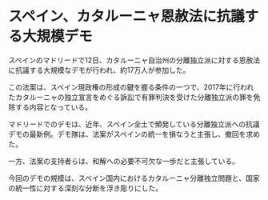 # スペイン、カタルーニャ恩赦法に抗議する大規模デモ

スペインのマドリードで12日、カタルーニャ自治州の分離独立派に対する恩赦法に抗議する大規模なデモが行われ、約17万人が参加した。

この法案は、スペイン現政権の形成の鍵を握る条件の一つで、2017年に行われたカタルーニャの独立宣言をめぐる訴訟で有罪判決を受けた分離独立派の罪を免除する内容となっている。

マドリードでのデモは、近年、スペイン全土で頻発している分離独立派への抗議デモの最新例。デモ隊は、法案がスペインの統一を損なうと主張し、撤回を求めた。

一方、法案の支持者らは、和解への必要不可欠な一歩だと主張している。

今回のデモの規模は、スペイン国内におけるカタルーニャ分離独立問題と、国家の統一性に対する深刻な分断を浮き彫りにした。
